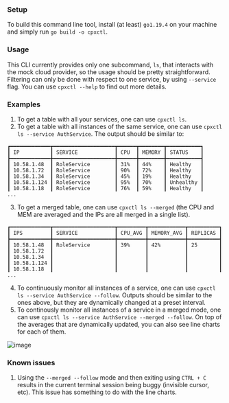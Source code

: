 ### Setup
To build this command line tool, install (at least) `go1.19.4` on your machine and simply run `go build -o cpxctl`.

### Usage
This CLI currently provides only one subcommand, `ls`, that interacts with the mock cloud provider, so the usage should be pretty straightforward. Filtering can only be done with respect to
one service, by using `--service` flag. You can use `cpxctl --help` to find out more details.

### Examples
1. To get a table with all your services, one can use `cpxctl ls`. 
2. To get a table with all instances of the same service, one can use `cpxctl ls --service AuthService`. The output should be similar to:
```
┏━━━━━━━━━━━━━┳━━━━━━━━━━━━━━━━━━━━┳━━━━━━┳━━━━━━━━┳━━━━━━━━━━━┓
┃ IP          ┃ SERVICE            ┃ CPU  ┃ MEMORY ┃ STATUS    ┃
┣━━━━━━━━━━━━━╋━━━━━━━━━━━━━━━━━━━━╋━━━━━━╋━━━━━━━━╋━━━━━━━━━━━┫
┃ 10.58.1.48  ┃ RoleService        ┃ 31%  ┃ 44%    ┃ Healthy   ┃
┃ 10.58.1.72  ┃ RoleService        ┃ 90%  ┃ 72%    ┃ Healthy   ┃
┃ 10.58.1.34  ┃ RoleService        ┃ 45%  ┃ 19%    ┃ Healthy   ┃
┃ 10.58.1.124 ┃ RoleService        ┃ 95%  ┃ 70%    ┃ Unhealthy ┃
┃ 10.58.1.18  ┃ RoleService        ┃ 76%  ┃ 59%    ┃ Healthy   ┃
...
```
3. To get a merged table, one can use `cpxctl ls --merged` (the CPU and MEM are averaged and the IPs are all merged in a single list).
```
┏━━━━━━━━━━━━━┳━━━━━━━━━━━━━━━━━━━━┳━━━━━━━━━┳━━━━━━━━━━━━┳━━━━━━━━━━┓
┃ IPS         ┃ SERVICE            ┃ CPU_AVG ┃ MEMORY_AVG ┃ REPLICAS ┃
┣━━━━━━━━━━━━━╋━━━━━━━━━━━━━━━━━━━━╋━━━━━━━━━╋━━━━━━━━━━━━╋━━━━━━━━━━┫
┃ 10.58.1.48  ┃ RoleService        ┃ 39%     ┃ 42%        ┃ 25       ┃
┃ 10.58.1.72  ┃                    ┃         ┃            ┃          ┃
┃ 10.58.1.34  ┃                    ┃         ┃            ┃          ┃
┃ 10.58.1.124 ┃                    ┃         ┃            ┃          ┃
┃ 10.58.1.18  ┃                    ┃         ┃            ┃          ┃
...
```
4. To continuously monitor all instances of a service, one can use `cpxctl ls --service AuthService --follow`. Outputs should be similar to the ones above, but they are dynamically changed at a preset
interval.
5. To continously monitor all instances of a service in a merged mode, one can use `cpxctl ls --service AuthService --merged --follow`. On top of the averages that are dynamically updated, 
you can also see line charts for each of them.

![image](https://user-images.githubusercontent.com/48837715/220001447-34cb1b14-842f-4234-a9d8-010f9318fb97.png)

### Known issues
1. Using the `--merged --follow` mode and then exiting using `CTRL + C` results in the current terminal session being buggy (invisible cursor, etc). This issue has something to do with the line charts.
